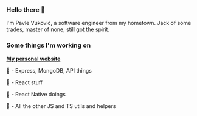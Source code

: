 ### Hello there 👋

I'm Pavle Vuković, a software engineer from my hometown. Jack of some trades, master of none, still got the spirit.

### Some things I'm working on

[**My personal website**](https://vukovicpavle.github.io)

**🍊** - Express, MongoDB, API things

**🍋** - React stuff

**🍇** - React Native doings

**🍅** - All the other JS and TS utils and helpers
